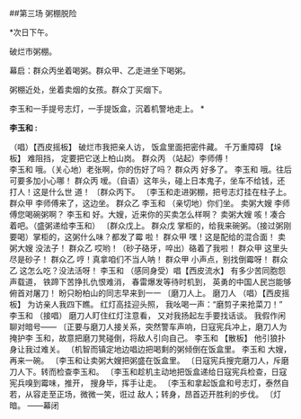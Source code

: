 ##第三场 粥棚脱险 

*次日下午。 

破烂市粥棚。 

幕启：群众丙坐着喝粥。群众甲、乙走进坐下喝粥。 

粥棚近处，坐着卖烟的女孩。群众丁买烟下。 

李玉和一手提号志灯，一手提饭盒，沉着机警地走上。 *

**李玉和 :**

（唱）【西皮摇板】 
破烂市我把亲人访， 
饭盒里面把密件藏。 
千万重障碍 
【垛板】 
难阻挡， 
定要把它送上柏山岗。 
群众丙 （站起）李师傅！  
李玉和 哦。（关心地）老张啊，你的伤好了吗？ 
群众丙 好多了。 
李玉和 哦。往后可要多加小心哪！ 
群众丙 嗳。（自语）这年头，碰上日本鬼子，坐车不给钱，还打人！这是什么世 
道！ 
〔群众丙下。 
〔李玉和走进粥棚，把号志灯挂在柱子上。 
群众甲 
李师傅来了，这边坐。 
群众乙 
李玉和 （亲切地）你们坐。 
卖粥大嫂 李师傅您喝碗粥啊？ 
李玉和 好。大嫂，近来你的买卖怎么样啊？ 
卖粥大嫂 咳！凑合着吧。（盛粥递给李玉和） 
〔群众戊上。 
群众戊 掌柜的，给我来碗粥。（接过粥刚要喝）掌柜的，这粥什么味？都发了霉 
啦！ 
群众甲 嘿！这是配给的混合面！ 
卖粥大嫂 没法子！ 
群众乙 哎哟！（砂子硌牙，啐出）硌着了我啦！ 
群众甲 这里头尽是砂子！ 
群众乙 哼！真拿咱们不当人呐！ 
群众甲 小声点，别找倒霉呀！ 
群众乙 这怎么吃？没法活呀！ 
李玉和 （感同身受）唱【西皮流水】 
有多少苦同胞怨声载道， 
铁蹄下苦挣扎仇恨难消， 
春雷爆发等待时机到， 
英勇的中国人民岂能够俯首对屠刀！ 
盼只盼柏山的同志早来到一一 
〔磨刀人上。 
磨刀人 （唱）【西皮摇板】 
为访亲人我四下瞧。 
红灯高挂迎头照， 
我吆喝一声：“磨剪子来抢菜刀！” 
李玉和 （接唱） 
磨刀人盯住红灯注意看， 
又对我扬起左手要找话谈。 
我假作闲聊对暗号—— 
〔正要与磨刀人接关系，突然警车声响，日寇宪兵冲上，磨刀人为掩护李 
玉和，故意把磨刀凳碰倒，将敌人引向自己。 
李玉和 【散板】 
他引狼扑身让我过难关。 
〔机智而镇定地边唱边把喝剩的粥倾倒在饭盒里。 
李玉和 大嫂，再来一碗。 
〔李玉和让卖粥大嫂把粥盛在饭盒里。 
〔日寇宪兵搜完磨刀人，斥磨刀人下。转而检查李玉和。 
〔李玉和趁机主动地把饭盒递给日寇宪兵检查，日寇宪兵嗅到霉味，推开， 
搜身毕，挥手让走。 
〔李玉和拿起饭盒和号志灯，泰然自若，从容走至正场，微微一笑，诳过 
敌人；转身，昂首迈开胜利的步伐。 
〔灯暗。 
——幕闭 
